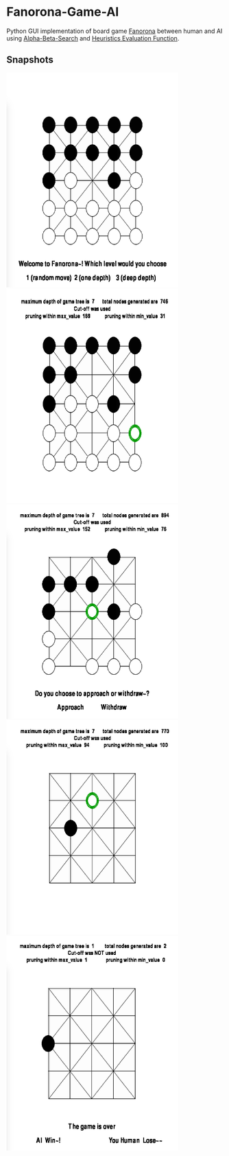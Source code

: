 # Fanorona-Game-AI
Python GUI implementation of board game [Fanorona](http://en.wikipedia.org/wiki/Fanorona) between human and AI using [Alpha-Beta-Search](http://en.wikipedia.org/wiki/Alpha%E2%80%93beta_pruning) and [Heuristics Evaluation Function](http://en.wikipedia.org/wiki/Heuristic_%28computer_science%29).

## Snapshots
<img src="./snapshots/1.png" width="400px" height="500px" />
<img src="./snapshots/1-5.png" width="400px" height="500px" />
<img src="./snapshots/2.png" width="400px" height="500px" />
<img src="./snapshots/3.png" width="400px" height="500px" />
<img src="./snapshots/4.png" width="400px" height="500px" />
